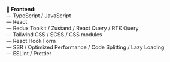 <b>🚀 Frontend:</b> <br/>
<span>― TypeScript / JavaScript</span> <br/>
<span>― React</span> <br/>
<span>― Redux Toolkit / Zustand / React Query / RTK Query</span> <br/>
<span>― Tailwind CSS / SCSS / CSS modules</span> <br/>
<span>― React Hook Form</span> <br/>
<span>― SSR / Optimized Performance / Code Splitting / Lazy Loading</span> <br/>
<span>― ESLint / Prettier</span> <br/>
